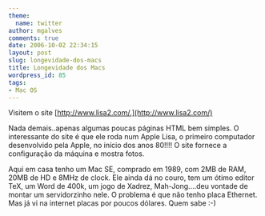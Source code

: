 ```yaml
---
theme:
  name: twitter
author: mgalves
comments: true
date: 2006-10-02 22:34:15
layout: post
slug: longevidade-dos-macs
title: Longevidade dos Macs
wordpress_id: 85
tags:
- Mac OS
---
```


Visitem o site [http://www.lisa2.com/.](http://www.lisa2.com/)

Nada demais..apenas algumas poucas páginas HTML bem simples. O interessante do site é que ele roda num Apple Lisa, o primeiro computador desenvolvido pela Apple, no início dos anos 80!!!! O site fornece a configuração da máquina e mostra fotos.

Aqui em casa tenho um Mac SE, comprado em 1989, com 2MB de RAM, 20MB de HD e 8MHz de clock. Ele ainda dá no couro, tem um ótimo editor TeX, um Word de 400k, um jogo de Xadrez, Mah-Jong....deu vontade de montar um servidorzinho nele. O problema é que não tenho placa Ethernet. Mas já vi na internet placas por poucos dólares. Quem sabe :-)

